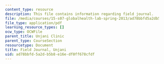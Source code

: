 ```yaml
---
content_type: resource
description: This file contains information regarding field journal.
file: /media/courses/15-s07-globalhealth-lab-spring-2013/ad78bbfd5a2db5b8e16edf0ff678cfdf_MIT15_S07S13_field_jou_unj.pdf
file_type: application/pdf
learning_resource_types: []
ocw_type: OCWFile
parent_title: Unjani Clinic
parent_type: CourseSection
resourcetype: Document
title: Field Journal, Unjani
uid: ad78bbfd-5a2d-b5b8-e16e-df0ff678cfdf
---
```

